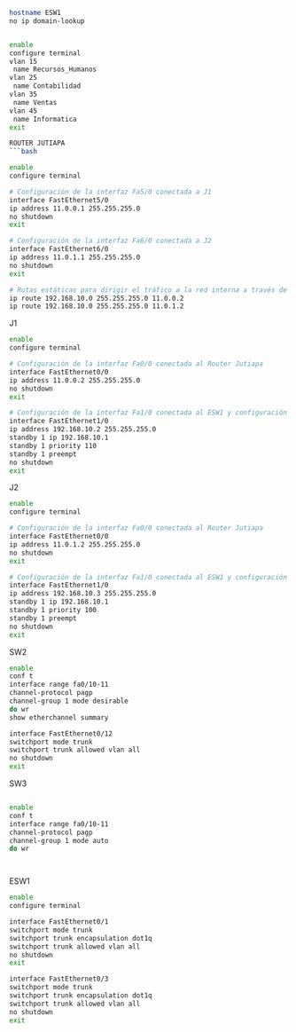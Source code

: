 ``` bash
hostname ESW1
no ip domain-lookup


enable
configure terminal
vlan 15
 name Recursos_Humanos
vlan 25
 name Contabilidad
vlan 35
 name Ventas
vlan 45
 name Informatica
exit

ROUTER JUTIAPA
```bash

enable
configure terminal

# Configuración de la interfaz Fa5/0 conectada a J1
interface FastEthernet5/0
ip address 11.0.0.1 255.255.255.0
no shutdown
exit

# Configuración de la interfaz Fa6/0 conectada a J2
interface FastEthernet6/0
ip address 11.0.1.1 255.255.255.0
no shutdown
exit

# Rutas estáticas para dirigir el tráfico a la red interna a través de J1 y J2
ip route 192.168.10.0 255.255.255.0 11.0.0.2
ip route 192.168.10.0 255.255.255.0 11.0.1.2
```

J1
```bash
enable
configure terminal

# Configuración de la interfaz Fa0/0 conectada al Router Jutiapa
interface FastEthernet0/0
ip address 11.0.0.2 255.255.255.0
no shutdown
exit

# Configuración de la interfaz Fa1/0 conectada al ESW1 y configuración de HSRP
interface FastEthernet1/0
ip address 192.168.10.2 255.255.255.0
standby 1 ip 192.168.10.1
standby 1 priority 110
standby 1 preempt
no shutdown
exit

```
J2
```bash
enable
configure terminal

# Configuración de la interfaz Fa0/0 conectada al Router Jutiapa
interface FastEthernet0/0
ip address 11.0.1.2 255.255.255.0
no shutdown
exit

# Configuración de la interfaz Fa1/0 conectada al ESW1 y configuración de HSRP
interface FastEthernet1/0
ip address 192.168.10.3 255.255.255.0
standby 1 ip 192.168.10.1
standby 1 priority 100
standby 1 preempt
no shutdown
exit


```

SW2
```BASH
enable
conf t 
interface range fa0/10-11
channel-protocol pagp
channel-group 1 mode desirable
do wr
show etherchannel summary

interface FastEthernet0/12
switchport mode trunk
switchport trunk allowed vlan all
no shutdown
exit


```

SW3
```bash

enable
conf t 
interface range fa0/10-11
channel-protocol pagp
channel-group 1 mode auto
do wr




```

ESW1
```bash
enable
configure terminal

interface FastEthernet0/1
switchport mode trunk
switchport trunk encapsulation dot1q
switchport trunk allowed vlan all
no shutdown
exit

interface FastEthernet0/3
switchport mode trunk
switchport trunk encapsulation dot1q
switchport trunk allowed vlan all
no shutdown
exit

```